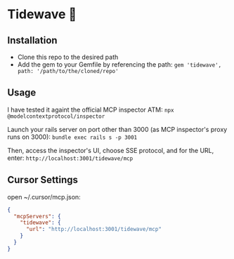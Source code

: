 # Tidewave 🌊

## Installation
- Clone this repo to the desired path
- Add the gem to your Gemfile by referencing the path:
`gem 'tidewave', path: '/path/to/the/cloned/repo'`

## Usage
I have tested it againt the official MCP inspector ATM:
`npx @modelcontextprotocol/inspector`

Launch your rails server on port other than 3000 (as MCP inspector's proxy runs on 3000):
`bundle exec rails s -p 3001`

Then, access the inspector's UI, choose SSE protocol, and for the URL, enter: `http://localhost:3001/tidewave/mcp`

## Cursor Settings
open ~/.cursor/mcp.json:
```json
{
  "mcpServers": {
    "tidewave": {
      "url": "http://localhost:3001/tidewave/mcp"
    }
  }
}
```
